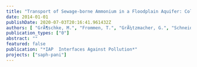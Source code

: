 ```yaml
---
title: "Transport of Sewage-borne Ammonium in a Floodplain Aquifer: Column Experiments with Aquifer Materials from the Yamuna Floodplain in Delhi (India)"
date: 2014-01-01
publishDate: 2020-07-03T20:16:41.961432Z
authors: [ "GrÃ¶schke, M.", "Frommen, T.", "GrÃ¼tzmacher, G.", "Schneider, M." ]
publication_types: ["0"]
abstract: ""
featured: false
publication: "*IAP  Interfaces Against Pollution*"
projects: ["saph-pani"]
---
```


